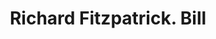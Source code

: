 ---
doi: 10.7916/D8XK9SNQ
date_other: '1890'
date_other_textual: 1890-1899
form: printed ephemera
genre:
- Invoices
name:
- Richard Fitzpatrick
object_in_context_url: https://biggert.cul.columbia.edu/items/view/ave_biggert_01106
subject_hierarchical_geographic:
- New York, New York, United States
subject_name:
- Richard Fitzpatrick
title: Richard Fitzpatrick. Bill
sort_title: Richard Fitzpatrick. Bill
call_number: ave_biggert_01106
coordinates:
- 40.71277777777778,-74.00583333333333
pid: ave_biggert_01106
identifiers: ave_biggert_01106
thumbnail: https://derivativo-1.library.columbia.edu/iiif/2/ldpd:344908/full/!256,256/0/native.jpg
permalink: /biggert/ave_biggert_01106/
layout: iiif-image-page
---